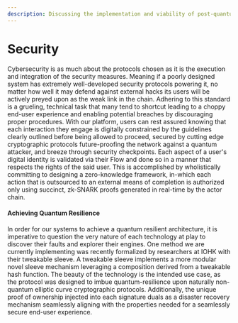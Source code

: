 ```yaml
---
description: Discussing the implementation and viability of post-quantum protocols
---
```


# Security

Cybersecurity is as much about the protocols chosen as it is the execution and integration of the security measures. Meaning if a poorly designed system has extremely well-developed security protocols powering it, no matter how well it may defend against external hacks its users will be actively preyed upon as the weak link in the chain. Adhering to this standard is a grueling, technical task that many tend to shortcut leading to a choppy end-user experience and enabling potential breaches by discouraging proper procedures. With our platform, users can rest assured knowing that each interaction they engage is digitally constrained by the guidelines clearly outlined before being allowed to proceed, secured by cutting edge cryptographic protocols future-proofing the network against a quantum attacker, and breeze through security checkpoints. Each aspect of a user's digital identity is validated via their Flow and done so in a manner that respects the rights of the said user. This is accomplished by wholistically committing to designing a zero-knowledge framework, in-which each action that is outsourced to an external means of completion is authorized only using succinct, zk-SNARK proofs generated in real-time by the actor chain.​

#### Achieving Quantum Resilience <a href="#achieving-quantum-resilience" id="achieving-quantum-resilience"></a>

In order for our systems to achieve a quantum resilient architecture, it is imperative to question the very nature of each technology at play to discover their faults and explorer their engines. One method we are currently implementing was recently formalized by researchers at IOHK with their tweakable sleeve. A tweakable sleeve implements a more modular novel sleeve mechanism leveraging a composition derived from a tweakable hash function. The beauty of the technology is the intended use case, as the protocol was designed to imbue quantum-resilience upon naturally non-quantum elliptic curve cryptographic protocols. Additionally, the unique proof of ownership injected into each signature duals as a disaster recovery mechanism seamlessly aligning with the properties needed for a seamlessly secure end-user experience.
